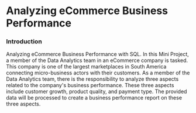 # Analyzing eCommerce Business Performance

### Introduction

Analyzing eCommerce Business Performance with SQL. In this Mini Project, a member of the Data Analytics team in an eCommerce company is tasked. This company is one of the largest marketplaces in South America connecting micro-business actors with their customers. As a member of the Data Analytics team, there is the responsibility to analyze three aspects related to the company's business performance. These three aspects include customer growth, product quality, and payment type. The provided data will be processed to create a business performance report on these three aspects.
